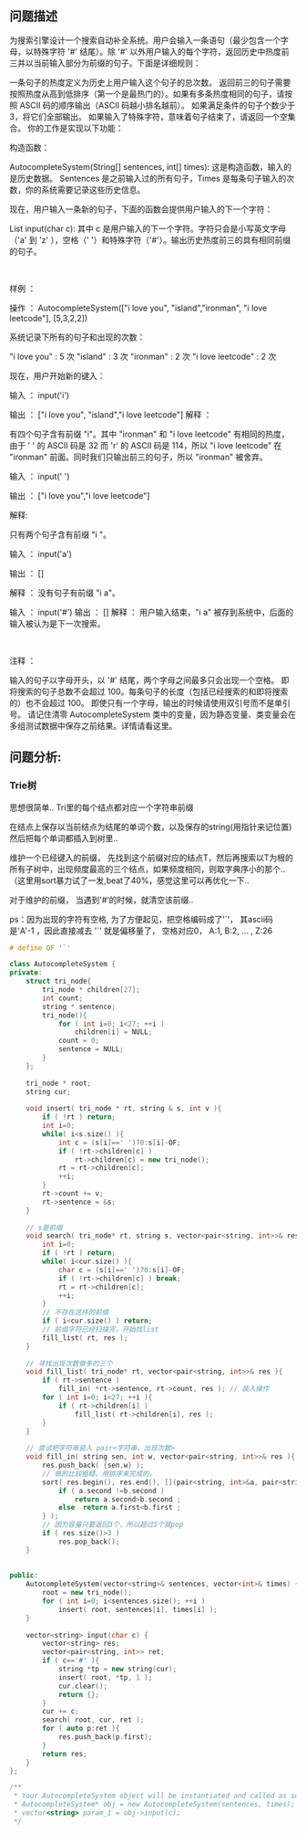 ## 问题描述
为搜索引擎设计一个搜索自动补全系统。用户会输入一条语句（最少包含一个字母，以特殊字符 '#' 结尾）。除 '#' 以外用户输入的每个字符，返回历史中热度前三并以当前输入部分为前缀的句子。下面是详细规则：

一条句子的热度定义为历史上用户输入这个句子的总次数。
返回前三的句子需要按照热度从高到低排序（第一个是最热门的）。如果有多条热度相同的句子，请按照 ASCII 码的顺序输出（ASCII 码越小排名越前）。
如果满足条件的句子个数少于 3，将它们全部输出。
如果输入了特殊字符，意味着句子结束了，请返回一个空集合。
你的工作是实现以下功能：

构造函数：

AutocompleteSystem(String[] sentences, int[] times): 这是构造函数，输入的是历史数据。 Sentences 是之前输入过的所有句子，Times 是每条句子输入的次数，你的系统需要记录这些历史信息。

现在，用户输入一条新的句子，下面的函数会提供用户输入的下一个字符：

List<String> input(char c): 其中 c 是用户输入的下一个字符。字符只会是小写英文字母（'a' 到 'z' ），空格（' '）和特殊字符（'#'）。输出历史热度前三的具有相同前缀的句子。

 

样例 ：

操作 ： AutocompleteSystem(["i love you", "island","ironman", "i love leetcode"], [5,3,2,2])

系统记录下所有的句子和出现的次数：

"i love you" : 5 次
"island" : 3 次
"ironman" : 2 次
"i love leetcode" : 2 次

现在，用户开始新的键入：



输入 ： input('i')

输出 ： ["i love you", "island","i love leetcode"]
解释 ：

有四个句子含有前缀 "i"。其中 "ironman" 和 "i love leetcode" 有相同的热度，由于 ' ' 的 ASCII 码是 32 而 'r' 的 ASCII 码是 114，所以 "i love leetcode" 在 "ironman" 前面。同时我们只输出前三的句子，所以 "ironman" 被舍弃。


输入 ： input(' ')

输出 ： ["i love you","i love leetcode"]

解释:

只有两个句子含有前缀 "i "。


输入 ： input('a')

输出 ： []

解释 ：
没有句子有前缀 "i a"。


输入 ： input('#')
输出 ： []
解释 ：
用户输入结束，"i a" 被存到系统中，后面的输入被认为是下一次搜索。

 

注释 ：

输入的句子以字母开头，以 '#' 结尾，两个字母之间最多只会出现一个空格。
即将搜索的句子总数不会超过 100。每条句子的长度（包括已经搜索的和即将搜索的）也不会超过 100。
即使只有一个字母，输出的时候请使用双引号而不是单引号。
请记住清零 AutocompleteSystem 类中的变量，因为静态变量、类变量会在多组测试数据中保存之前结果。详情请看这里。


## 问题分析:
### Trie树
思想很简单.. Tri里的每个结点都对应一个字符串前缀

在结点上保存以当前结点为结尾的单词个数，以及保存的string(用指针来记位置) 然后把每个单词都插入到树里..

维护一个已经键入的前缀， 先找到这个前缀对应的结点T，然后再搜索以T为根的所有子树中，出现频度最高的三个结点，如果频度相同，则取字典序小的那个.. （这里用sort暴力试了一发,beat了40%，感觉这里可以再优化一下..

对于维护的前缀， 当遇到'#‘的时候，就清空该前缀..

ps：因为出现的字符有空格, 为了方便起见，把空格编码成了'\`'， 其ascii码是'A'-1 ，因此直接减去 '\`' 就是偏移量了， 空格对应0， A:1, B:2, ... , Z:26

```cpp
# define OF '`'

class AutocompleteSystem {
private:
    struct tri_node{
        tri_node * children[27];
        int count;
        string * sentence;
        tri_node(){
            for ( int i=0; i<27; ++i )
                children[i] = NULL;
            count = 0;
            sentence = NULL;
        }
    };
    
    tri_node * root;
    string cur;
    
    void insert( tri_node * rt, string & s, int v ){
        if ( !rt ) return;
        int i=0;
        while( i<s.size() ){
            int c = (s[i]==' ')?0:s[i]-OF;
            if ( !rt->children[c] )
                rt->children[c] = new tri_node();
            rt = rt->children[c];
            ++i;
        }
        rt->count += v;
        rt->sentence = &s;
    }
    
    // s是前缀
    void search( tri_node* rt, string s, vector<pair<string, int>>& res){
        int i=0;
        if ( !rt ) return;
        while( i<cur.size() ){
            char c = (s[i]==' ')?0:s[i]-OF;
            if ( !rt->children[c] ) break;
            rt = rt->children[c];
            ++i;
        }
        // 不存在这样的前缀
        if ( i<cur.size() ) return;
        // 前缀字符已经扫描完，开始找list
        fill_list( rt, res );
    }
    
    // 寻找出现次数做多的三个
    void fill_list( tri_node* rt, vector<pair<string, int>>& res ){
        if ( rt->sentence ) 
            fill_in( *rt->sentence, rt->count, res ); // 装入操作
        for ( int i=0; i<27; ++i ){
            if ( rt->children[i] )
                fill_list( rt->children[i], res );
        }
    }
    
    // 尝试把字符串装入 pair<字符串，出现次数>
    void fill_in( string sen, int w, vector<pair<string, int>>& res ){
        res.push_back( {sen,w} );
        // 做的比较粗糙，用排序来完成的。
        sort( res.begin(), res.end(), [](pair<string, int>&a, pair<string, int>& b){
            if ( a.second !=b.second )
                return a.second>b.second ;
            else  return a.first<b.first ;    
        } );
        // 因为容量只要返回3个，所以超过3个就pop
        if ( res.size()>3 )
            res.pop_back();
    }
    
    
public:
    AutocompleteSystem(vector<string>& sentences, vector<int>& times) {
        root = new tri_node();
        for ( int i=0; i<sentences.size(); ++i )
            insert( root, sentences[i], times[i] );
    }
    
    vector<string> input(char c) {
        vector<string> res;
        vector<pair<string, int>> ret;
        if ( c=='#' ){
            string *tp = new string(cur);
            insert( root, *tp, 1 );
            cur.clear();
            return {};
        }
        cur += c;
        search( root, cur, ret );
        for ( auto p:ret ){
            res.push_back(p.first);
        }
        return res;
    }
};

/**
 * Your AutocompleteSystem object will be instantiated and called as such:
 * AutocompleteSystem* obj = new AutocompleteSystem(sentences, times);
 * vector<string> param_1 = obj->input(c);
 */
```